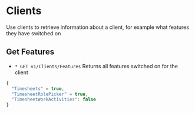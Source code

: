 # Clients
Use clients to retrieve information about a client, for example what features they have switched on

## Get Features
* `* GET v1/Clients/Features` Returns all features switched on for the client
```javascript
{
  "Timesheets" = true,
  "TimesheetRolePicker" = true,
  "TimesheetWorkActivities": false
}
```
